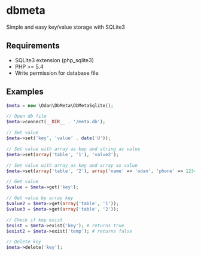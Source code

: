 # dbmeta
Simple and easy key/value storage with SQLite3

## Requirements

* SQLite3 extension (php_sqlite3)
* PHP >= 5.4
* Write permission for database file

## Examples

```php
$meta = new \Odan\DbMeta\DbMetaSqlite();

// Open db file
$meta->connect(__DIR__ . '/meta.db');

// Set value
$meta->set('key', 'value' . date('U'));

// Set value with array as key and string as value
$meta->set(array('table', '1'), 'value2');

// Set value with array as key and array as value
$meta->set(array('table', '2'), array('name' => 'odan', 'phone' => 1234567));

// Get value
$value = $meta->get('key');

// Get value by array key
$value2 = $meta->get(array('table', '1'));
$value3 = $meta->get(array('table', '2'));

// Check if key exist
$exist = $meta->exist('key'); # returns true
$exist2 = $meta->exist('temp'); # returns false

// Delete key
$meta->delete('key');
```

